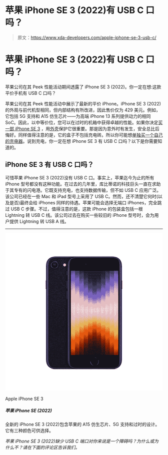 # 苹果 iPhone SE 3 (2022)有 USB C 口吗？

> 原文：<https://www.xda-developers.com/apple-iphone-se-3-usb-c/>

# 苹果 iPhone SE 3 (2022)有 USB C 口吗？

苹果公司在其 Peek 性能活动期间透露了 iPhone SE 3 (2022)。你一定在想:这款平价手机有 USB C 口吗？

苹果公司在其 Peek 性能活动中展示了最新的平价 iPhone。iPhone SE 3 (2022) 的外观与前代机型相同，但内部结构有所改进，因此售价仅为 429 美元。例如，它包括 5G 支持和 A15 仿生芯片——为高端 iPhone 13 系列提供动力的相同 SoC。因此，以中等价位，您可以在过时的机箱中获得卓越的性能。如果你决定[买一部 iPhone SE 3](https://www.xda-developers.com/best-apple-iphone-se-3-deals/) ，用[外壳](https://www.xda-developers.com/best-apple-iphone-se-3-cases/)保护它很重要。那是因为意外时有发生，安全总比后悔好。同样值得注意的是，它的盒子不包括充电砖。所以你可能想[单独买一个自己的充电器](https://www.xda-developers.com/best-apple-iphone-se-3-chargers/)。说到充电，你一定在想 iPhone SE 3 有 USB C 口吗？以下是你需要知道的。

## iPhone SE 3 有 USB C 口吗？

可惜苹果 iPhone SE 3 (2022)没有 USB C 口。事实上，苹果迄今为止的所有 iPhone 型号都没有这种功能。在过去的几年里，库比蒂诺的科技巨头一直在求助于其专有的闪电港。它既支持充电，也支持数据传输，但不如 USB C 应用广泛。该公司已经在一些 Mac 和 iPad 型号上采用了 USB C。然而，还不清楚它何时(以及是否)最终会给 iPhones 同样的待遇。苹果可能会选择无端口 iPhones，完全跳过 USB C 步骤。不过，值得注意的是，这款 iPhone 的包装盒包括一根 Lightning 转 USB C 线。该公司过去在购买一些较旧的 iPhone 型号时，会为用户提供 Lightning 转 USB A 线。

* * *

 <picture>![The mid-range iPhone SE 3 (2022) packs Apple's A15 Bionic chip, 5G support, and a classic design. It is available in three finishes to choose from.](img/b322ddc3464f1c39168cee41e0ba7c17.png)</picture> 

Apple iPhone SE 3

##### 苹果 iPhone SE (2022)

全新的 iPhone SE 3 (2022)包含苹果的 A15 仿生芯片、5G 支持和过时的设计。它有三种颜色可供选择。

*苹果 iPhone SE 3 (2022)缺少 USB C 端口对你来说是一个障碍吗？为什么或为什么不？请在下面的评论区告诉我们。*